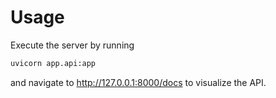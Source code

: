 # Usage

Execute the server by running
```bash
uvicorn app.api:app
```

and navigate to http://127.0.0.1:8000/docs to visualize the API.
